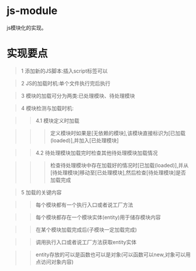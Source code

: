 # js-module
js模块化的实现。

# 实现要点
  >1 添加新的JS脚本:插入script标签可以

  >2 JS的加载时机:单个文件执行完后执行

  >3 模块的加载可分为两类:已处理模块、待处理模块

  >4 模块检测与加载时机:

   >>4.1 模块定义时加载

   >>>定义模块时如果是[无依赖的模块],该模块直接标识为[已加载(loaded)],并加入[已处理模块]

   >>4.2 待处理模块加载完时检查其他待处理模块加载情况

   >>>检查待处理模块中存在加载好的情况时[已加载(loaded)],并从[待处理模块]移动至[已处理模块],然后检查[待处理模块]是否加载完成
    
  >5 加载的关键内容

   >>每个模块都有一个执行入口或者说工厂方法
  
   >>每个模块都存在一个模块实体(entity)用于储存模块内容
  
   >>在某个模块加载完成后(子模块一定加载完成)
  
   >>调用执行入口或者说工厂方法获取entity实体
  
   >>entity存放的可以是函数也可以是对象(可以函数可以new,对象可以用点访问对象内容)
  
